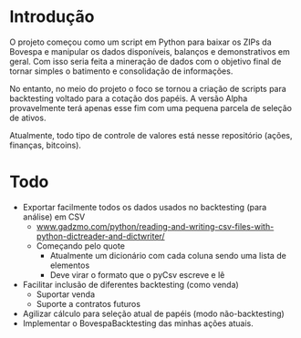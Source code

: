 # Introdução

O projeto começou como um script em Python para baixar os ZIPs da Bovespa e manipular os dados disponíveis, balanços e demonstrativos em geral. Com isso seria feita a mineração de dados com o objetivo final de tornar simples o batimento e consolidação de informações.

No entanto, no meio do projeto o foco se tornou a criação de scripts para backtesting voltado para a cotação dos papéis. A versão Alpha provavelmente terá apenas esse fim com uma pequena parcela de seleção de ativos.

Atualmente, todo tipo de controle de valores está nesse repositório (ações, finanças, bitcoins).


# Todo

- Exportar facilmente todos os dados usados no backtesting (para análise) em CSV
  - www.gadzmo.com/python/reading-and-writing-csv-files-with-python-dictreader-and-dictwriter/
  - Começando pelo quote
    - Atualmente um dicionário com cada coluna sendo uma lista de elementos
    - Deve virar o formato que o pyCsv escreve e lê
- Facilitar inclusão de diferentes backtesting (como venda)
  - Suportar venda
  - Suporte a contratos futuros
- Agilizar cálculo para seleção atual de papéis (modo não-backtesting)
- Implementar o BovespaBacktesting das minhas ações atuais.

